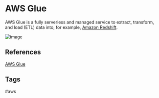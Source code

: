 # AWS Glue

AWS Glue is a fully serverless and managed service to extract, transform, and load (ETL) data into, for example, [Amazon Redshift](https://github.com/EliotKhachi//publicZk/tree/main/202309120301).  

![image](https://s3.us-west-1.amazonaws.com/zettelimages/Fri_Sep_15_08:21:28_PM_PDT_2023.png)

## References
[AWS Glue](https://aws.amazon.com/glue/)

## Tags
#aws
